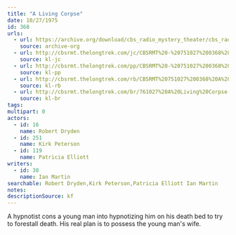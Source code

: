```yaml
---
title: "A Living Corpse"
date: 10/27/1975
id: 368
urls: 
  - url: https://archive.org/download/cbs_radio_mystery_theater/cbs_radio_mystery_theater-0351-0400.zip/cbs_radio_mystery_theater-0351-0400%2Fcbsrmt_0368_a_living_corpse.mp3
    source: archive-org
  - url: http://cbsrmt.thelongtrek.com/jc/CBSRMT%20-%20751027%200368%20A%20Living%20Corpse%20vbr%20fb2_jc.mp3
    source: kl-jc
  - url: http://cbsrmt.thelongtrek.com/pp/CBSRMT%20-%20751027%200368%20A%20Living%20Corpse_pp.mp3
    source: kl-pp
  - url: http://cbsrmt.thelongtrek.com/rb/CBSRMT%20751027%200368%20A%20Living%20Corpse_wuwm.mp3
    source: kl-rb
  - url: http://cbsrmt.thelongtrek.com/br/761027%20A%20Living%20Corpse-WOR.mp3
    source: kl-br
tags: 
multipart: 0
actors:  
  - id: 16
    name: Robert Dryden  
  - id: 251
    name: Kirk Peterson  
  - id: 119
    name: Patricia Elliott
writers:  
  - id: 38
    name: Ian Martin
searchable: Robert Dryden,Kirk Peterson,Patricia Elliott Ian Martin
notes: 
descriptionSource: kf
---
```

A hypnotist cons a young man into hypnotizing him on his death bed to try to forestall death. His real plan is to possess the young man's wife.